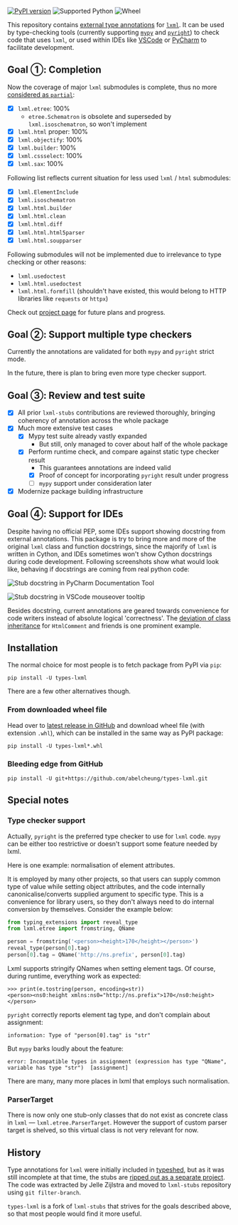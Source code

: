 [![PyPI version](https://img.shields.io/pypi/v/types-lxml.svg)](https://pypi.org/project/types-lxml/)
![Supported Python](https://img.shields.io/pypi/pyversions/types-lxml.svg)
![Wheel](https://img.shields.io/pypi/wheel/types-lxml.svg)

This repository contains [external type annotations](https://peps.python.org/pep-0561/) for [`lxml`](http://lxml.de/). It can be used by type-checking tools (currently supporting [`mypy`](https://pypi.org/project/mypy/) and [`pyright`](https://github.com/Microsoft/pyright)) to check code that uses `lxml`, or used within IDEs like [VSCode](https://code.visualstudio.com/) or [PyCharm](https://www.jetbrains.com/pycharm/) to facilitate development.

## Goal ①: Completion

Now the coverage of major `lxml` submodules is complete, thus no more [considered as `partial`](https://peps.python.org/pep-0561/#partial-stub-packages):
  - [x] `lxml.etree`: 100%
    - `etree.Schematron` is obsolete and superseded by `lxml.isoschematron`, so won't implement
  - [x] `lxml.html` proper: 100%
  - [x] `lxml.objectify`: 100%
  - [x] `lxml.builder`: 100%
  - [x] `lxml.cssselect`: 100%
  - [x] `lxml.sax`: 100%

Following list reflects current situation for less used `lxml` / `html` submodules:

  - [x] `lxml.ElementInclude`
  - [x] `lxml.isoschematron`
  - [x] `lxml.html.builder`
  - [x] `lxml.html.clean`
  - [x] `lxml.html.diff`
  - [x] `lxml.html.html5parser`
  - [x] `lxml.html.soupparser`

Following submodules will not be implemented due to irrelevance to type checking or other reasons:

  - `lxml.usedoctest`
  - `lxml.html.usedoctest`
  - `lxml.html.formfill` (shouldn't have existed, this would belong to HTTP libraries like `requests` or `httpx`)

Check out [project page](https://github.com/abelcheung/types-lxml/projects/1) for future plans and progress.

## Goal ②: Support multiple type checkers

Currently the annotations are validated for both `mypy` and `pyright` strict mode.

In the future, there is plan to bring even more type checker support.

## Goal ③: Review and test suite

- [x] All prior `lxml-stubs` contributions are reviewed thoroughly, bringing coherency of annotation across the whole package
- [x] Much more extensive test cases
  - [x] Mypy test suite already vastly expanded
    - But still, only managed to cover about half of the whole package
  - [x] Perform runtime check, and compare against static type checker result
    - This guarantees annotations are indeed valid
    - [x] Proof of concept for incorporating `pyright` result under progress
    - [ ] `mypy` support under consideration later
- [x] Modernize package building infrastructure

## Goal ④: Support for IDEs

Despite having no official PEP, some IDEs support showing docstring from external annotations. This package is try to bring more and more of the original `lxml` class and function docstrings, since the majorify of `lxml` is written in Cython, and IDEs sometimes won't show Cython docstrings during code development. Following screenshots show what would look like, behaving if docstrings are coming from real python code:

![Stub docstring in PyCharm Documentation Tool](https://user-images.githubusercontent.com/83110/160575574-c20b29d0-ddda-40d4-82e3-724f59663d7e.png)

![Stub docstring in VSCode mouseover tooltip](https://user-images.githubusercontent.com/83110/160575818-168f1a98-074d-46f4-b166-3f18af56232e.png)

Besides docstring, current annotations are geared towards convenience for code writers instead of absolute logical 'correctness'. The [deviation of class inheritance](https://github.com/abelcheung/types-lxml/wiki/Element-inheritance-change) for `HtmlComment` and friends is one prominent example.


## Installation

The normal choice for most people is to fetch package from PyPI via `pip`:

    pip install -U types-lxml

There are a few other alternatives though.

### From downloaded wheel file

Head over to [latest release in GitHub](https://github.com/abelcheung/types-lxml/releases/latest) and download wheel file (with extension `.whl`), which can be installed in the same way as PyPI package:

    pip install -U types-lxml*.whl

### Bleeding edge from GitHub

    pip install -U git+https://github.com/abelcheung/types-lxml.git

## Special notes

### Type checker support

Actually, `pyright` is the preferred type checker to use for `lxml` code. `mypy` can be either too restrictive or doesn't support some feature needed by lxml.

Here is one example: normalisation of element attributes.

It is employed by many other projects, so that users can supply common type of value while setting object attributes, and the code internally canonicalise/converts supplied argument to specific type. This is a convenience for library users, so they don't always need to do internal conversion by themselves. Consider the example below:

```python
from typing_extensions import reveal_type
from lxml.etree import fromstring, QName

person = fromstring('<person><height>170</height></person>')
reveal_type(person[0].tag)
person[0].tag = QName('http://ns.prefix', person[0].tag)
```

Lxml supports stringify QNames when setting element tags. Of course, during runtime, everything work as expected:

```pycon
>>> print(e.tostring(person, encoding=str))
<person><ns0:height xmlns:ns0="http://ns.prefix">170</ns0:height></person>
```

`pyright` correctly reports element tag type, and don't complain about assignment:

```
information: Type of "person[0].tag" is "str"
```

But `mypy` barks loudly about the feature:

```
error: Incompatible types in assignment (expression has type "QName", variable has type "str")  [assignment]
```

There are many, many more places in lxml that employs such normalisation.

### ParserTarget
There is now only one stub-only classes that do not exist as concrete class in `lxml` &mdash; `lxml.etree.ParserTarget`. However the support of custom parser target is shelved, so this virtual class is not very relevant for now.

## History

Type annotations for `lxml` were initially included in [typeshed](https://www.github.com/python/typeshed), but as it was still incomplete at that time, the stubs are [ripped out as a separate project](https://github.com/python/typeshed/issues/525). The code was extracted by Jelle Zijlstra and moved to `lxml-stubs` repository using `git filter-branch`.

`types-lxml` is a fork of `lxml-stubs` that strives for the goals described above, so that most people would find it more useful.
